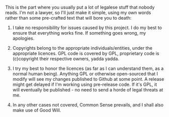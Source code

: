 This is the part where you usually put a lot of legalese stuff that nobody reads.  I'm not a lawyer, so I'll just make it simple, using my own words rather than some pre-crafted text that will bore you to death:

1. I take no responsibility for issues caused by this project.  I do my best to ensure that everything works fine.  If something goes wrong, my apologies.

2. Copyrights belong to the appropriate individuals/entities, under the appropriate licences.  GPL code is covered by GPL, proprietary code is (c)copyright their respective owners, yadda yadda.

3. I try my best to honor the licences (as far as I can understand them, as a normal human being).  Anything GPL or otherwise open-sourced that I modify will see my changes published to Github at some point.  A release might get delayed if I'm working using pre-release code.  If it's GPL, it will eventually be published - no need to send a horde of legal threats at me.

4. In any other cases not covered, Common Sense prevails,  and I shall also make use of Good Will.
